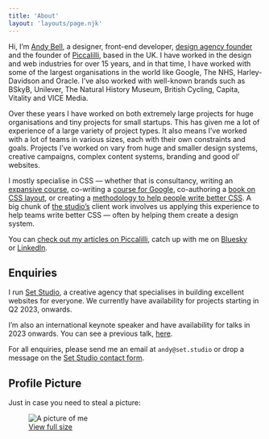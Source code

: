 ```yaml
---
title: 'About'
layout: 'layouts/page.njk'
---
```

Hi, I’m [Andy Bell](https://andy-bell.co.uk/), a designer, front-end developer, [design agency founder](https://set.studio/) and the founder of [Piccalilli](https://piccalil.li/), based in the UK. I have worked in the design and web industries for over 15 years, and in that time, I have worked with some of the largest organisations in the world like Google, The NHS, Harley-Davidson and Oracle. I’ve also worked with well-known brands such as BSkyB, Unilever, The Natural History Museum, British Cycling, Capita, Vitality and VICE Media.

Over these years I have worked on both extremely large projects for huge organisations and tiny projects for small startups. This has given me a lot of experience of a large variety of project types. It also means I’ve worked with a lot of teams in various sizes, each with their own constraints and goals. Projects I’ve worked on vary from huge and smaller design systems, creative campaigns, complex content systems, branding and good ol’ websites.

I mostly specialise in CSS — whether that is consultancy, writing an [expansive course](https://complete-css.com/), co-writing a [course for Google](https://web.dev/learn/css/), co-authoring a [book on CSS layout](https://every-layout.dev/), or creating a [methodology to help people write better CSS](https://cube.fyi/). A big chunk of [the studio’s](https://set.studio/) client work involves us applying this experience to help teams write better CSS — often by helping them create a design system.

You can [check out my articles on Piccalilli](https://piccalil.li/author/andy-bell/), catch up with me on [Bluesky](https://bsky.app/profile/bell.bz) or [LinkedIn](https://www.linkedin.com/in/andy-bell-347971255/).

## Enquiries

I run [Set Studio](https://set.studio), a creative agency that specialises in building excellent websites for everyone. We currently have availability for projects starting in Q2 2023, onwards.

I’m also an international keynote speaker and have availability for talks in 2023 onwards. You can see a previous talk, [here](https://www.youtube.com/watch?v=5uhIiI9Ld5M).

For all enquiries, please send me an email at `andy@set.studio` or drop a message on the [Set Studio contact form](https://set.studio/contact).

## Profile Picture

Just in case you need to steal a picture:

<figure>
  <img src="https://andy-bell.imgix.net/2023/02/andy-profile-239x300.webp" alt="A picture of me" />
  <figcaption class="wp-element-caption"><a href="https://andy-bell.imgix.net/2023/02/2021-scaled.jpg">View full size</a></figcaption>
</figure>
